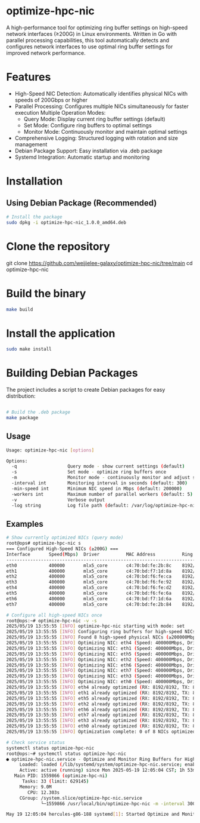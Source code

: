 
# optimize-hpc-nic

A high-performance tool for optimizing ring buffer settings on high-speed network interfaces (≥200G) in Linux environments. Written in Go with parallel processing capabilities, this tool automatically detects and configures network interfaces to use optimal ring buffer settings for improved network performance.

# Features

- High-Speed NIC Detection: Automatically identifies physical NICs with speeds of 200Gbps or higher
- Parallel Processing: Configures multiple NICs simultaneously for faster execution
 Multiple Operation Modes:
  - Query Mode: Display current ring buffer settings (default)
  - Set Mode: Configure ring buffers to optimal settings
  - Monitor Mode: Continuously monitor and maintain optimal settings
- Comprehensive Logging: Structured logging with rotation and size management
- Debian Package Support: Easy installation via .deb package
- Systemd Integration: Automatic startup and monitoring


# Installation

## Using Debian Package (Recommended)

```bash
# Install the package
sudo dpkg -i optimize-hpc-nic_1.0.0_amd64.deb
```

# Clone the repository

git clone <https://github.com/weijielee-galaxy/optimize-hpc-nic/tree/main>
cd optimize-hpc-nic

# Build the binary

```bash
make build
```

# Install the application

```bash
sudo make install
```

# Building Debian Packages

The project includes a script to create Debian packages for easy distribution:

``` bash

# Build the .deb package
make package
```

## Usage

```bash
Usage: optimize-hpc-nic [options]

Options:
  -q                   Query mode - show current settings (default)
  -s                   Set mode - optimize ring buffers once
  -m                   Monitor mode - continuously monitor and adjust settings
  -interval int        Monitoring interval in seconds (default: 300)
  -min-speed int       Minimum NIC speed in Mbps (default: 200000)
  -workers int         Maximum number of parallel workers (default: 5)
  -v                   Verbose output
  -log string          Log file path (default: /var/log/optimize-hpc-nic/optimize-hpc-nic.log)
```

## Examples

```bash
# Show currently optimized NICs (query mode)
root@ops# optimize-hpc-nic s
=== Configured High-Speed NICs (≥200G) ===
Interface       Speed(Mbps)  Driver          MAC Address          Ring Buffer(RX/TX)        Status
----------------------------------------------------------------------------------------------------
eth0            400000       mlx5_core       c4:70:bd:fe:2b:8c    8192/8192                 OPTIMIZED
eth1            400000       mlx5_core       c4:70:bd:f7:1d:8a    8192/8192                 OPTIMIZED
eth2            400000       mlx5_core       c4:70:bd:f6:fe:ca    8192/8192                 OPTIMIZED
eth3            400000       mlx5_core       c4:70:bd:f6:fe:92    8192/8192                 OPTIMIZED
eth4            400000       mlx5_core       c4:70:bd:f6:fe:d2    8192/8192                 OPTIMIZED
eth5            400000       mlx5_core       c4:70:bd:f6:fe:6a    8192/8192                 OPTIMIZED
eth6            400000       mlx5_core       c4:70:bd:f7:1d:6a    8192/8192                 OPTIMIZED
eth7            400000       mlx5_core       c4:70:bd:fe:2b:84    8192/8192                 OPTIMIZED

# Configure all high-speed NICs once
root@ops:~# optimize-hpc-nic -v -s
2025/05/19 13:55:55 [INFO] optimize-hpc-nic starting with mode: set
2025/05/19 13:55:55 [INFO] Configuring ring buffers for high-speed NICs
2025/05/19 13:55:55 [INFO] Found 8 high-speed physical NICs (≥200000Mbps)
2025/05/19 13:55:55 [INFO] Optimizing NIC: eth4 (Speed: 400000Mbps, Driver: mlx5_core)
2025/05/19 13:55:55 [INFO] Optimizing NIC: eth1 (Speed: 400000Mbps, Driver: mlx5_core)
2025/05/19 13:55:55 [INFO] Optimizing NIC: eth5 (Speed: 400000Mbps, Driver: mlx5_core)
2025/05/19 13:55:55 [INFO] Optimizing NIC: eth2 (Speed: 400000Mbps, Driver: mlx5_core)
2025/05/19 13:55:55 [INFO] Optimizing NIC: eth6 (Speed: 400000Mbps, Driver: mlx5_core)
2025/05/19 13:55:55 [INFO] Optimizing NIC: eth7 (Speed: 400000Mbps, Driver: mlx5_core)
2025/05/19 13:55:55 [INFO] Optimizing NIC: eth3 (Speed: 400000Mbps, Driver: mlx5_core)
2025/05/19 13:55:55 [INFO] Optimizing NIC: eth0 (Speed: 400000Mbps, Driver: mlx5_core)
2025/05/19 13:55:55 [INFO] eth4 already optimized (RX: 8192/8192, TX: 8192/8192)
2025/05/19 13:55:55 [INFO] eth1 already optimized (RX: 8192/8192, TX: 8192/8192)
2025/05/19 13:55:55 [INFO] eth5 already optimized (RX: 8192/8192, TX: 8192/8192)
2025/05/19 13:55:55 [INFO] eth2 already optimized (RX: 8192/8192, TX: 8192/8192)
2025/05/19 13:55:55 [INFO] eth6 already optimized (RX: 8192/8192, TX: 8192/8192)
2025/05/19 13:55:55 [INFO] eth7 already optimized (RX: 8192/8192, TX: 8192/8192)
2025/05/19 13:55:55 [INFO] eth3 already optimized (RX: 8192/8192, TX: 8192/8192)
2025/05/19 13:55:55 [INFO] eth0 already optimized (RX: 8192/8192, TX: 8192/8192)
2025/05/19 13:55:55 [INFO] Optimization complete: 0 of 8 NICs optimized

# Check service status
systemctl status optimize-hpc-nic
root@ops:~# systemctl status optimize-hpc-nic
● optimize-hpc-nic.service - Optimize and Monitor Ring Buffers for High-Performance NICs (≥200G)
     Loaded: loaded (/lib/systemd/system/optimize-hpc-nic.service; enabled; vendor preset: enabled)
     Active: active (running) since Mon 2025-05-19 12:05:04 CST; 1h 53min ago
   Main PID: 1559866 (optimize-hpc-ni)
      Tasks: 33 (limit: 629145)
     Memory: 9.0M
        CPU: 12.303s
     CGroup: /system.slice/optimize-hpc-nic.service
             └─1559866 /usr/local/bin/optimize-hpc-nic -m -interval 300

May 19 12:05:04 hercules-g86-188 systemd[1]: Started Optimize and Monitor Ring Buffers for High-Performance NICs (≥200G).

```
